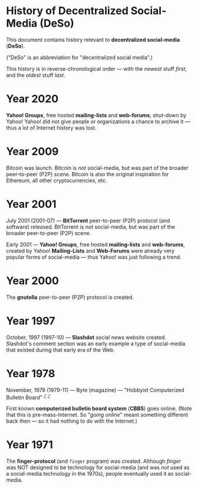 # History of Decentralized Social-Media (DeSo)

This document contains history relevant to **decentralized social-media** (**DeSo**).

("DeSo" is an abbreviation for "decentralized social media".)

This history is in reverse-chronological order — with the _newest_ stuff _first_, and the _oldest_ stuff _last_.

# Year 2020

**Yahoo! Groups**, free hosted **mailing-lists** and **web-forums**, shut-down by Yahoo!
Yahoo! did not give people or organizations a chance to archive it — thus a lot of Internet history was lost.

# Year 2009

Bitcoin was launch.
Bitcoin is _not_ social-media, but was part of the broader peer-to-peer (P2P) scene.
Bitcoin is also the original inspiration for Ethereum, all other cryptocurrencies, etc.

# Year 2001

July 2001 (2001-07)
—
**BitTorrent** peer-to-peer (P2P) protocol (and software) released.
BitTorrent is _not_ social-media, but was part of the broader peer-to-peer (P2P) scene.

Early 2001
—
**Yahoo! Groups**, free hosted **mailing-lists** and **web-forums**, created by Yahoo!
**Mailing-Lists** and **Web-Forums** were already very popular forms of social-media — thus Yahoo! was just following a trend.

# Year 2000

The **gnutella** peer-to-peer (P2P) protocol is created.

# Year 1997

October, 1997 (1997-10)
—
**Slashdot** social news website created.
Slashdot's comment section was an early example a type of social-media that existed during that early era of the Web.

# Year 1978

November, 1978 (1979-11) — Byte (magazine) — "Hobbyist Computerized Bulletin Board"
<sup><a href="https://vintagecomputer.net/cisc367/byte%20nov%201978%20computerized%20BBS%20-%20ward%20christensen.pdf">⤤</a></sup>
<sup><a href="https://archive.computerhistory.org/resources/access/text/2016/12/102762491-05-01-acc.pdf">⤤</a></sup>

First known **computerized bulletin board system** (**CBBS**) goes online.
(Note that this is pre-mass-Internet. So "_going online_" meant something different back then — so it had nothing to do with the Internet.) 

# Year 1971

The **finger-protocol** (and `finger` program) was created.
Although _finger_ was NOT designed to be technology for social-media (and was _not_ used as a social-media technology in the 1970s), people eventually used it as social-media.
